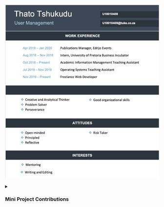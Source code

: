 
![Thato Tshukudu Profile](Profile.jpg)


<details>
     <summary><b><h3> Mini Project Contributions </h3></b></summary>
        Unit Tests
          <ul> 
               <li>Set up and conducted automated tests on Postman for <i>Reset</i>, <i>Recover</i> and <i>Encryption</i> models.       </li> 
          </ul>   
        Coding and Implementation
        <ul> 
             <li> Developed the Encryption model for the API (Encryption.php) </li>
             <li> Set up the Request model for the API (Request.php) </li>
             <li> Worked on initial Update model </li>
             <li> Worked on Response Object model (ResponseObject.php) </li>
               </ul>
        
</details>
